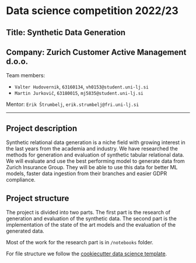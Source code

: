 # Data science competition 2022/23
## Title: **Synthetic Data Generation**
## Company: **Zurich Customer Active Management d.o.o.**

Team members:
 * `Valter Hudovernik`, `63160134`, `vh0153@student.uni-lj.si`
 * `Martin Jurkovič`, `63180015`, `mj5835@student.uni-lj.si`

Mentor: `Erik Štrumbelj`, `erik.strumbelj@fri.uni-lj.si`
***
## Project description
Synthetic relational data generation is a niche field with growing interest in the last years from the academia and
industry. We have researched the methods for generation and evaluation of synthetic tabular relational data. We
will evaluate and use the best performing model to generate data from Zurich Insurance Group. They will be able
to use this data for better ML models, faster data ingestion from their branches and easier GDPR compliance.

## Project structure
The project is divided into two parts. The first part is the research of generation and evaluation of the synthetic data. The second part is the implementation of the state of the art models and the evaluation of the generated data.

Most of the work for the research part is in `/notebooks` folder.

For file structure we follow the [cookiecutter data science template](https://drivendata.github.io/cookiecutter-data-science/).